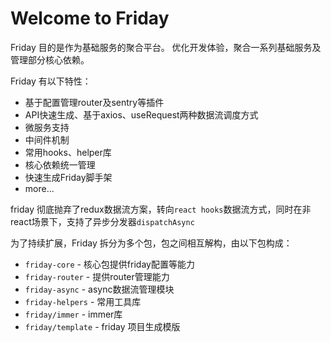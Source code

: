 
# Welcome to Friday

Friday 目的是作为基础服务的聚合平台。 优化开发体验，聚合一系列基础服务及管理部分核心依赖。

Friday 有以下特性：

- 基于配置管理router及sentry等插件
- API快速生成、基于axios、useRequest两种数据流调度方式
- 微服务支持
- 中间件机制 
- 常用hooks、helper库
- 核心依赖统一管理
- 快速生成Friday脚手架
- more...

friday 彻底抛弃了redux数据流方案，转向`react hooks`数据流方式，同时在非react场景下，支持了异步分发器`dispatchAsync`

为了持续扩展，Friday 拆分为多个包，包之间相互解构，由以下包构成：

- `friday-core`  - 核心包提供friday配置等能力
- `friday-router`  - 提供router管理能力
- `friday-async`  - async数据流管理模块
- `friday-helpers` - 常用工具库
- `friday/immer`  -  immer库
- `friday/template` - friday 项目生成模版


